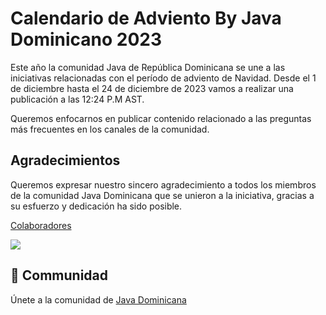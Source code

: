 # Calendario de Adviento By Java Dominicano 2023

Este año la comunidad Java de República Dominicana se une a las iniciativas relacionadas con el período de adviento de Navidad. Desde el 1 de diciembre hasta el 24 de diciembre de 2023 vamos a realizar una publicación a las 12:24 P.M AST.  

Queremos enfocarnos en publicar contenido relacionado a las preguntas más frecuentes en los canales de la comunidad. 


## Agradecimientos
Queremos expresar nuestro sincero agradecimiento a todos los miembros de la comunidad Java Dominicana que se unieron a la iniciativa, gracias a su esfuerzo y dedicación ha sido posible.

[Colaboradores](https://github.com/JavaDominicano/jvm-advent/graphs/contributors)
   
<a href="https://github.com/JavaDominicano/jvm-advent/graphs/contributors">
  <img src="https://contrib.rocks/image?repo=JavaDominicano/jvm-advent" />
</a>

## 🤝 Communidad

Únete a la comunidad de [Java Dominicana](https://linktr.ee/javadominicano)

